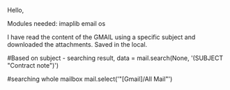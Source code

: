 Hello,

Modules needed:
imaplib
email
os


I have read the content of the GMAIL using a specific subject and downloaded the attachments. Saved in the local.

#Based on subject - searching
result, data = mail.search(None, '(SUBJECT "Contract note")')

#searching whole mailbox
mail.select('"[Gmail]/All Mail"')
